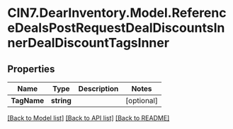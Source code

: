 # CIN7.DearInventory.Model.ReferenceDealsPostRequestDealDiscountsInnerDealDiscountTagsInner

## Properties

| Name        | Type       | Description | Notes      |
| ----------- | ---------- | ----------- | ---------- |
| **TagName** | **string** |             | [optional] |

[[Back to Model list]](../README.md#documentation-for-models) [[Back to API list]](../README.md#documentation-for-api-endpoints) [[Back to README]](../README.md)

